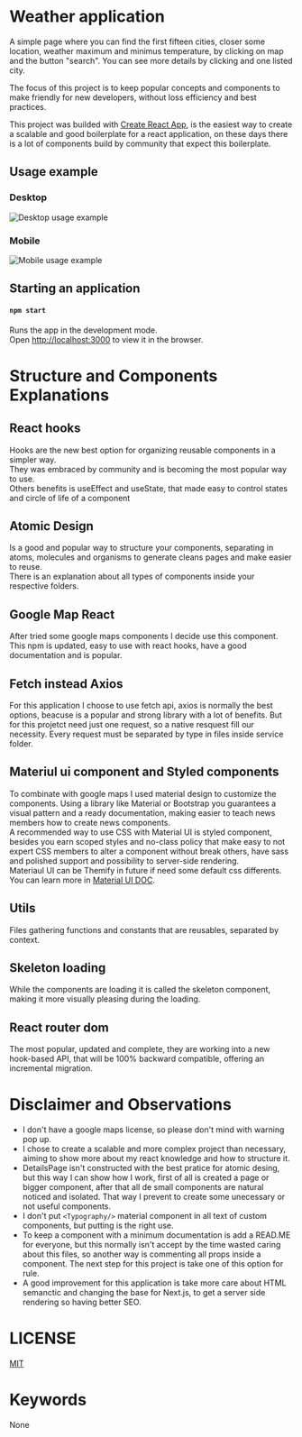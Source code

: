 # Weather application

A simple page where you can find the first fifteen cities, closer some location, weather maximum and minimus temperature, by clicking on map and the button "search". You can see more details by clicking and one listed city.

The focus of this project is to keep popular concepts and components to make friendly for new developers, without loss efficiency and best practices.

This project was builded with [Create React App](https://github.com/facebook/create-react-app), is the easiest way to create a scalable and good boilerplate for a react application, on these days there is a lot of components build by community that expect this boilerplate.  

## Usage example
### Desktop
![Desktop usage example](https://media.giphy.com/media/JBMVLHiLMjyAuTaKQe/giphy.gif)

### Mobile
![Mobile usage example](https://media.giphy.com/media/Fv55AeapPFWdHTiC8E/giphy.gif)
  
## Starting an application

#### `npm start`

Runs the app in the development mode.\
Open [http://localhost:3000](http://localhost:3000) to view it in the browser.
  
# Structure and Components Explanations

## React hooks

Hooks are the new best option for organizing reusable components in a simpler way.  
They was embraced by community and is becoming the most popular way to use.  
Others benefits is useEffect and useState, that made easy to control states and circle of life of a component

## Atomic Design

Is a good and popular way to structure your components, separating in atoms, molecules and organisms to generate cleans pages and make easier to reuse.  
There is an explanation about all types of components inside your respective folders.  

## Google Map React

After tried some google maps components I decide use this component. This npm is updated, easy to use with react hooks, have a good documentation and is popular.

## Fetch instead Axios

For this application I choose to use fetch api, axios is normally the best options, beacuse is a popular and strong library with a lot of benefits. But for this projetct need just one request, so a native resquest fill our necessity.
Every request must be separated by type in files inside service folder.

## Materiul ui component and Styled components

To combinate with google maps I used material design to customize the components. Using a library like Material or Bootstrap you guarantees a visual pattern and a 
ready documentation, making easier to teach news members how to create news components.  
A recommended way to use CSS with Material UI is styled component, besides you earn scoped styles and no-class policy that make easy to not expert CSS members to alter a component without break others, have sass and polished support and possibility to server-side rendering.  
Materiaul UI can be Themify in future if need some default css differents.  
You can learn more in [Material UI DOC](https://material-ui.com/).

## Utils

Files gathering functions and constants that are reusables, separated by context.

## Skeleton loading

While the components are loading it is called the skeleton component, making it more visually pleasing during the loading.

## React router dom

The most popular, updated and complete, they are working into a new hook-based API, that will be 100% backward compatible, offering an incremental migration.  


# Disclaimer and Observations

* I don't have a google maps license, so please don't mind with warning pop up.
* I chose to create a scalable and more complex project than necessary, aiming to show more about my react knowledge and how to structure it.  
* DetailsPage isn't constructed with the best pratice for atomic desing, but this way I can show how I work, first of all is created a page or bigger component, after that all de small components are natural noticed and isolated. That way I prevent to create some unecessary or not useful components.  
* I don't put `<Typography/>` material component in all text of custom components, but putting is the right use.
* To keep a component with a minimum documentation is add a READ.ME for everyone, but this normally isn't accept by the time wasted caring about this files, so another way is commenting all props inside a component. The next step for this project is take one of this option for rule.  
* A good improvement for this application is take more care about HTML semanctic and changing the base for Next.js, to get a server side rendering so having better SEO.

# LICENSE

[MIT](https://github.com/matheusscbb/weather-application/blob/master/LICENSE)


# Keywords
None